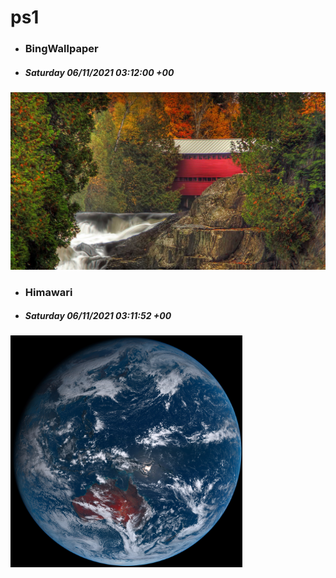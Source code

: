 # ps1

- ### BingWallpaper
- ##### Saturday 06/11/2021 03:12:00 +00
<img src="BingWallpaper/latest.jpg" width="700" height="auto" title="👉  BingWallpaper  👈">


- ### Himawari 
- ##### Saturday 06/11/2021 03:11:52 +00
<img src="Himawari/latest.jpg" width="auto" height="371" title="👉  Himawari  👈">







